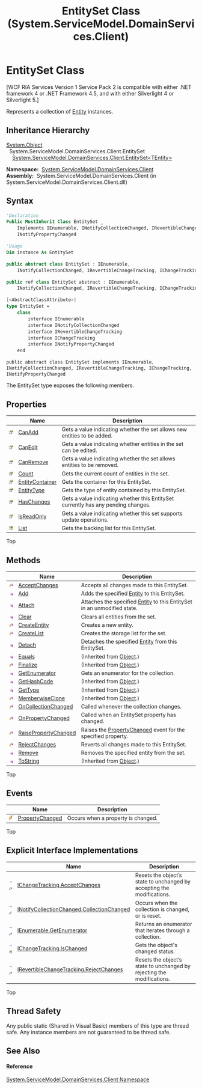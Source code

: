 ﻿---
title: EntitySet Class (System.ServiceModel.DomainServices.Client)
TOCTitle: EntitySet Class
ms:assetid: T:System.ServiceModel.DomainServices.Client.EntitySet
ms:mtpsurl: https://msdn.microsoft.com/en-us/library/system.servicemodel.domainservices.client.entityset(v=VS.91)
ms:contentKeyID: 28755530
ms.date: 01/27/2012
mtps_version: v=VS.91
f1_keywords:
- System.ServiceModel.DomainServices.Client.EntitySet
dev_langs:
- CSharp
- JScript
- VB
- FSharp
- c++
api_location:
- System.ServiceModel.DomainServices.Client.dll
api_name:
- System.ServiceModel.DomainServices.Client.EntitySet
api_type:
- Managed
topic_type:
- apiref
- kbSyntax
product_family_name: VS
ROBOTS: INDEX,FOLLOW
---

# EntitySet Class

\[WCF RIA Services Version 1 Service Pack 2 is compatible with either .NET framework 4 or .NET Framework 4.5, and with either Silverlight 4 or Silverlight 5.\]

Represents a collection of [Entity](ff422907\(v=vs.91\).md) instances.

## Inheritance Hierarchy

[System.Object](https://msdn.microsoft.com/en-us/library/e5kfa45b)  
  System.ServiceModel.DomainServices.Client.EntitySet  
    [System.ServiceModel.DomainServices.Client.EntitySet\<TEntity\>](ff422464\(v=vs.91\).md)  

**Namespace:**  [System.ServiceModel.DomainServices.Client](ff422479\(v=vs.91\).md)  
**Assembly:**  System.ServiceModel.DomainServices.Client (in System.ServiceModel.DomainServices.Client.dll)

## Syntax

``` vb
'Declaration
Public MustInherit Class EntitySet _
    Implements IEnumerable, INotifyCollectionChanged, IRevertibleChangeTracking, IChangeTracking,  _
    INotifyPropertyChanged
```

``` vb
'Usage
Dim instance As EntitySet
```

``` csharp
public abstract class EntitySet : IEnumerable, 
    INotifyCollectionChanged, IRevertibleChangeTracking, IChangeTracking, INotifyPropertyChanged
```

``` c++
public ref class EntitySet abstract : IEnumerable, 
    INotifyCollectionChanged, IRevertibleChangeTracking, IChangeTracking, INotifyPropertyChanged
```

``` fsharp
[<AbstractClassAttribute>]
type EntitySet =  
    class
        interface IEnumerable
        interface INotifyCollectionChanged
        interface IRevertibleChangeTracking
        interface IChangeTracking
        interface INotifyPropertyChanged
    end
```

``` jscript
public abstract class EntitySet implements IEnumerable, INotifyCollectionChanged, IRevertibleChangeTracking, IChangeTracking, INotifyPropertyChanged
```

The EntitySet type exposes the following members.

## Properties

<table>
<thead>
<tr class="header">
<th> </th>
<th>Name</th>
<th>Description</th>
</tr>
</thead>
<tbody>
<tr class="odd">
<td><img src="images\Ff422600.pubproperty(en-us,VS.91).gif" title="Public property" alt="Public property" /></td>
<td><a href="ff422632(v=vs.91).md">CanAdd</a></td>
<td>Gets a value indicating whether the set allows new entities to be added.</td>
</tr>
<tr class="even">
<td><img src="images\Ff422600.pubproperty(en-us,VS.91).gif" title="Public property" alt="Public property" /></td>
<td><a href="ff423027(v=vs.91).md">CanEdit</a></td>
<td>Gets a value indicating whether entities in the set can be edited.</td>
</tr>
<tr class="odd">
<td><img src="images\Ff422600.pubproperty(en-us,VS.91).gif" title="Public property" alt="Public property" /></td>
<td><a href="ff422904(v=vs.91).md">CanRemove</a></td>
<td>Gets a value indicating whether the set allows entities to be removed.</td>
</tr>
<tr class="even">
<td><img src="images\Ff422600.pubproperty(en-us,VS.91).gif" title="Public property" alt="Public property" /></td>
<td><a href="ff422791(v=vs.91).md">Count</a></td>
<td>Gets the current count of entities in the set.</td>
</tr>
<tr class="odd">
<td><img src="images\Ff422600.pubproperty(en-us,VS.91).gif" title="Public property" alt="Public property" /></td>
<td><a href="ff422112(v=vs.91).md">EntityContainer</a></td>
<td>Gets the container for this EntitySet.</td>
</tr>
<tr class="even">
<td><img src="images\Ff422600.pubproperty(en-us,VS.91).gif" title="Public property" alt="Public property" /></td>
<td><a href="ff423438(v=vs.91).md">EntityType</a></td>
<td>Gets the type of entity contained by this EntitySet.</td>
</tr>
<tr class="odd">
<td><img src="images\Ff422600.pubproperty(en-us,VS.91).gif" title="Public property" alt="Public property" /></td>
<td><a href="ff422590(v=vs.91).md">HasChanges</a></td>
<td>Gets a value indicating whether this EntitySet currently has any pending changes.</td>
</tr>
<tr class="even">
<td><img src="images\Ff422600.pubproperty(en-us,VS.91).gif" title="Public property" alt="Public property" /></td>
<td><a href="ff423263(v=vs.91).md">IsReadOnly</a></td>
<td>Gets a value indicating whether this set supports update operations.</td>
</tr>
<tr class="odd">
<td><img src="images\Ff422448.protproperty(en-us,VS.91).gif" title="Protected property" alt="Protected property" /></td>
<td><a href="ff423240(v=vs.91).md">List</a></td>
<td>Gets the backing list for this EntitySet.</td>
</tr>
</tbody>
</table>

Top

## Methods

<table>
<thead>
<tr class="header">
<th> </th>
<th>Name</th>
<th>Description</th>
</tr>
</thead>
<tbody>
<tr class="odd">
<td><img src="images\Ff422600.protmethod(en-us,VS.91).gif" title="Protected method" alt="Protected method" /></td>
<td><a href="ff422770(v=vs.91).md">AcceptChanges</a></td>
<td>Accepts all changes made to this EntitySet.</td>
</tr>
<tr class="even">
<td><img src="images\Ff423329.pubmethod(en-us,VS.91).gif" title="Public method" alt="Public method" /></td>
<td><a href="ff422725(v=vs.91).md">Add</a></td>
<td>Adds the specified <a href="ff422907(v=vs.91).md">Entity</a> to this EntitySet.</td>
</tr>
<tr class="odd">
<td><img src="images\Ff423329.pubmethod(en-us,VS.91).gif" title="Public method" alt="Public method" /></td>
<td><a href="ff422641(v=vs.91).md">Attach</a></td>
<td>Attaches the specified <a href="ff422907(v=vs.91).md">Entity</a> to this EntitySet in an unmodified state.</td>
</tr>
<tr class="even">
<td><img src="images\Ff423329.pubmethod(en-us,VS.91).gif" title="Public method" alt="Public method" /></td>
<td><a href="ff423053(v=vs.91).md">Clear</a></td>
<td>Clears all entities from the set.</td>
</tr>
<tr class="odd">
<td><img src="images\Ff422600.protmethod(en-us,VS.91).gif" title="Protected method" alt="Protected method" /></td>
<td><a href="ff423280(v=vs.91).md">CreateEntity</a></td>
<td>Creates a new entity.</td>
</tr>
<tr class="even">
<td><img src="images\Ff422600.protmethod(en-us,VS.91).gif" title="Protected method" alt="Protected method" /></td>
<td><a href="ff422576(v=vs.91).md">CreateList</a></td>
<td>Creates the storage list for the set.</td>
</tr>
<tr class="odd">
<td><img src="images\Ff423329.pubmethod(en-us,VS.91).gif" title="Public method" alt="Public method" /></td>
<td><a href="ff423217(v=vs.91).md">Detach</a></td>
<td>Detaches the specified <a href="ff422907(v=vs.91).md">Entity</a> from this EntitySet.</td>
</tr>
<tr class="even">
<td><img src="images\Ff423329.pubmethod(en-us,VS.91).gif" title="Public method" alt="Public method" /></td>
<td><a href="https://docs.microsoft.com/en-us/dotnet/api/system.object.equals?redirectedfrom=MSDN#System_Object_Equals_System_Object_">Equals</a></td>
<td>(Inherited from <a href="https://msdn.microsoft.com/en-us/library/e5kfa45b">Object</a>.)</td>
</tr>
<tr class="odd">
<td><img src="images\Ff422600.protmethod(en-us,VS.91).gif" title="Protected method" alt="Protected method" /></td>
<td><a href="https://msdn.microsoft.com/en-us/library/4k87zsw7">Finalize</a></td>
<td>(Inherited from <a href="https://msdn.microsoft.com/en-us/library/e5kfa45b">Object</a>.)</td>
</tr>
<tr class="even">
<td><img src="images\Ff423329.pubmethod(en-us,VS.91).gif" title="Public method" alt="Public method" /></td>
<td><a href="ff422625(v=vs.91).md">GetEnumerator</a></td>
<td>Gets an enumerator for the collection.</td>
</tr>
<tr class="odd">
<td><img src="images\Ff423329.pubmethod(en-us,VS.91).gif" title="Public method" alt="Public method" /></td>
<td><a href="https://msdn.microsoft.com/en-us/library/zdee4b3y">GetHashCode</a></td>
<td>(Inherited from <a href="https://msdn.microsoft.com/en-us/library/e5kfa45b">Object</a>.)</td>
</tr>
<tr class="even">
<td><img src="images\Ff423329.pubmethod(en-us,VS.91).gif" title="Public method" alt="Public method" /></td>
<td><a href="https://msdn.microsoft.com/en-us/library/dfwy45w9">GetType</a></td>
<td>(Inherited from <a href="https://msdn.microsoft.com/en-us/library/e5kfa45b">Object</a>.)</td>
</tr>
<tr class="odd">
<td><img src="images\Ff422600.protmethod(en-us,VS.91).gif" title="Protected method" alt="Protected method" /></td>
<td><a href="https://msdn.microsoft.com/en-us/library/57ctke0a">MemberwiseClone</a></td>
<td>(Inherited from <a href="https://msdn.microsoft.com/en-us/library/e5kfa45b">Object</a>.)</td>
</tr>
<tr class="even">
<td><img src="images\Ff422600.protmethod(en-us,VS.91).gif" title="Protected method" alt="Protected method" /></td>
<td><a href="ff423316(v=vs.91).md">OnCollectionChanged</a></td>
<td>Called whenever the collection changes.</td>
</tr>
<tr class="odd">
<td><img src="images\Ff422600.protmethod(en-us,VS.91).gif" title="Protected method" alt="Protected method" /></td>
<td><a href="ff422592(v=vs.91).md">OnPropertyChanged</a></td>
<td>Called when an EntitySet property has changed.</td>
</tr>
<tr class="even">
<td><img src="images\Ff422600.protmethod(en-us,VS.91).gif" title="Protected method" alt="Protected method" /></td>
<td><a href="ff422539(v=vs.91).md">RaisePropertyChanged</a></td>
<td>Raises the <a href="ff423389(v=vs.91).md">PropertyChanged</a> event for the specified property.</td>
</tr>
<tr class="odd">
<td><img src="images\Ff422600.protmethod(en-us,VS.91).gif" title="Protected method" alt="Protected method" /></td>
<td><a href="ff423041(v=vs.91).md">RejectChanges</a></td>
<td>Reverts all changes made to this EntitySet.</td>
</tr>
<tr class="even">
<td><img src="images\Ff423329.pubmethod(en-us,VS.91).gif" title="Public method" alt="Public method" /></td>
<td><a href="ff422642(v=vs.91).md">Remove</a></td>
<td>Removes the specified entity from the set.</td>
</tr>
<tr class="odd">
<td><img src="images\Ff423329.pubmethod(en-us,VS.91).gif" title="Public method" alt="Public method" /></td>
<td><a href="https://msdn.microsoft.com/en-us/library/7bxwbwt2">ToString</a></td>
<td>(Inherited from <a href="https://msdn.microsoft.com/en-us/library/e5kfa45b">Object</a>.)</td>
</tr>
</tbody>
</table>

Top

## Events

<table>
<thead>
<tr class="header">
<th> </th>
<th>Name</th>
<th>Description</th>
</tr>
</thead>
<tbody>
<tr class="odd">
<td><img src="images\Ff423227.pubevent(en-us,VS.91).gif" title="Public event" alt="Public event" /></td>
<td><a href="ff423389(v=vs.91).md">PropertyChanged</a></td>
<td>Occurs when a property is changed.</td>
</tr>
</tbody>
</table>

Top

## Explicit Interface Implementations

<table>
<thead>
<tr class="header">
<th> </th>
<th>Name</th>
<th>Description</th>
</tr>
</thead>
<tbody>
<tr class="odd">
<td><img src="images\Ff422600.pubinterface(en-us,VS.91).gif" title="Explicit interface implemetation" alt="Explicit interface implemetation" /><img src="images\Ff422600.privmethod(en-us,VS.91).gif" title="Private method" alt="Private method" /></td>
<td><a href="ff422818(v=vs.91).md">IChangeTracking.AcceptChanges</a></td>
<td>Resets the object’s state to unchanged by accepting the modifications.</td>
</tr>
<tr class="even">
<td><img src="images\Ff422600.pubinterface(en-us,VS.91).gif" title="Explicit interface implemetation" alt="Explicit interface implemetation" /><img src="images\Gg277298.privevent(en-us,VS.91).gif" title="Private event" alt="Private event" /></td>
<td><a href="ff423429(v=vs.91).md">INotifyCollectionChanged.CollectionChanged</a></td>
<td>Occurs when the collection is changed, or is reset.</td>
</tr>
<tr class="odd">
<td><img src="images\Ff422600.pubinterface(en-us,VS.91).gif" title="Explicit interface implemetation" alt="Explicit interface implemetation" /><img src="images\Ff422600.privmethod(en-us,VS.91).gif" title="Private method" alt="Private method" /></td>
<td><a href="ff423260(v=vs.91).md">IEnumerable.GetEnumerator</a></td>
<td>Returns an enumerator that iterates through a collection.</td>
</tr>
<tr class="even">
<td><img src="images\Ff422600.pubinterface(en-us,VS.91).gif" title="Explicit interface implemetation" alt="Explicit interface implemetation" /><img src="images\Gg277298.privproperty(en-us,VS.91).gif" title="Private property" alt="Private property" /></td>
<td><a href="ff422459(v=vs.91).md">IChangeTracking.IsChanged</a></td>
<td>Gets the object's changed status.</td>
</tr>
<tr class="odd">
<td><img src="images\Ff422600.pubinterface(en-us,VS.91).gif" title="Explicit interface implemetation" alt="Explicit interface implemetation" /><img src="images\Ff422600.privmethod(en-us,VS.91).gif" title="Private method" alt="Private method" /></td>
<td><a href="ff422365(v=vs.91).md">IRevertibleChangeTracking.RejectChanges</a></td>
<td>Resets the object’s state to unchanged by rejecting the modifications.</td>
</tr>
</tbody>
</table>

Top

## Thread Safety

Any public static (Shared in Visual Basic) members of this type are thread safe. Any instance members are not guaranteed to be thread safe.

## See Also

#### Reference

[System.ServiceModel.DomainServices.Client Namespace](ff422479\(v=vs.91\).md)

